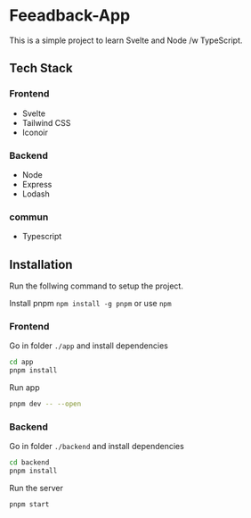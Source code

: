# Feeadback-App
This is a simple project to learn Svelte and Node /w TypeScript.

## Tech Stack
### Frontend
- Svelte
- Tailwind CSS
- Iconoir

### Backend
- Node
- Express
- Lodash

### commun
- Typescript

## Installation
Run the follwing command to setup the project.

Install pnpm `npm install -g pnpm` or use `npm`
### Frontend
Go in folder `./app` and install dependencies
```sh
cd app
pnpm install
```
Run app
```sh
pnpm dev -- --open
```
### Backend
Go in folder `./backend` and install dependencies
```sh
cd backend
pnpm install
```
Run the server
```sh
pnpm start
```
